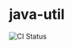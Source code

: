 # java-util

![CI Status](https://github.com/robin-code/java-util/actions/workflows/ci.yaml/badge.svg)
